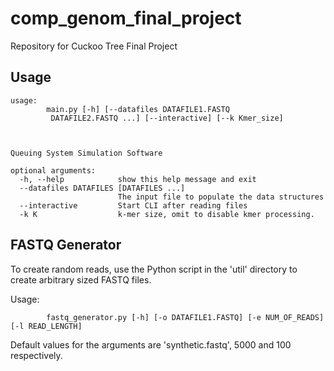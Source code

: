 # comp_genom_final_project
Repository for Cuckoo Tree Final Project

## Usage 
```
usage: 
        main.py [-h] [--datafiles DATAFILE1.FASTQ
         DATAFILE2.FASTQ ...] [--interactive] [--k Kmer_size]
               
    

Queuing System Simulation Software

optional arguments:
  -h, --help            show this help message and exit
  --datafiles DATAFILES [DATAFILES ...]
                        The input file to populate the data structures
  --interactive         Start CLI after reading files
  -k K                  k-mer size, omit to disable kmer processing.
```

## FASTQ Generator
To create random reads, use the Python script in the 'util' directory to create arbitrary sized FASTQ files.

Usage:
```
        fastq_generator.py [-h] [-o DATAFILE1.FASTQ] [-e NUM_OF_READS] [-l READ_LENGTH]
```
Default values for the arguments are 'synthetic.fastq', 5000 and 100 respectively.